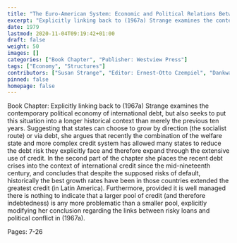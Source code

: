 ```yaml
---
title: "The Euro-American System: Economic and Political Relations Between North America and Western Europe - Interdependence in the International Monetary System"
excerpt: "Explicitly linking back to (1967a) Strange examines the contemporary political economy of international debt, but also seeks to put this situation into a longer historical context than merely the previous ten years. Suggesting that states can choose to grow by direction (the socialist route) or via debt, she argues that recently the combination of the welfare state and more complex credit system has allowed many states to reduce the debt risk they explicitly face and therefore expand through the extensive use of credit. In the second part of the chapter she places the recent debt crises into the context of international credit since the mid-nineteenth century, and concludes that despite the supposed risks of default, historically the best growth rates have been in those countries extended the greatest credit (in Latin America). Furthermore, provided it is well managed there is nothing to indicate that a larger pool of credit (and therefore indebtedness) is any more problematic than a smaller pool, explicitly modifying her conclusion regarding the links between risky loans and political conflict in (1967a)."
date: 1979
lastmod: 2020-11-04T09:19:42+01:00
draft: false
weight: 50
images: []
categories: ["Book Chapter", "Publisher: Westview Press"]
tags: ["Economy", "Structures"]
contributors: ["Susan Strange", "Editor: Ernest-Otto Czempiel", "Dankwart A. Rustow"]
pinned: false
homepage: false
---
```


Book Chapter: Explicitly linking back to (1967a) Strange examines the contemporary political economy of international debt, but also seeks to put this situation into a longer historical context than merely the previous ten years. Suggesting that states can choose to grow by direction (the socialist route) or via debt, she argues that recently the combination of the welfare state and more complex credit system has allowed many states to reduce the debt risk they explicitly face and therefore expand through the extensive use of credit. In the second part of the chapter she places the recent debt crises into the context of international credit since the mid-nineteenth century, and concludes that despite the supposed risks of default, historically the best growth rates have been in those countries extended the greatest credit (in Latin America). Furthermore, provided it is well managed there is nothing to indicate that a larger pool of credit (and therefore indebtedness) is any more problematic than a smaller pool, explicitly modifying her conclusion regarding the links between risky loans and political conflict in (1967a).

Pages: 7-26